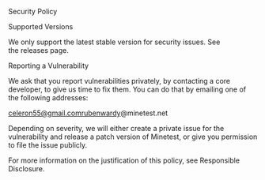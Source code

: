 Security Policy

Supported Versions

We only support the latest stable version for security issues. See the releases page.

Reporting a Vulnerability

We ask that you report vulnerabilities privately, by contacting a core developer, to give us time to fix them. You can do that by emailing one of the following addresses:

celeron55@gmail.comrubenwardy@minetest.net

Depending on severity, we will either create a private issue for the vulnerability and release a patch version of Minetest, or give you permission to file the issue publicly.

For more information on the justification of this policy, see Responsible Disclosure.
